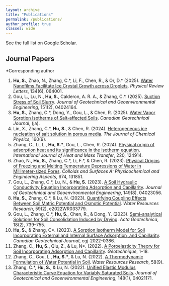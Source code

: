 ```yaml
---
layout: archive
title: "Publications"
permalink: /publications/
author_profile: true
classes: wide
---
```


<!--
Locate my articles on [Google Scholar](author.googlescholar), [Researchgate](https://www.researchgate.net/profile/Shaojie-Hu-3), or [ORCID](https://orcid.org/0000-0003-2730-930X).
-->

See the full list on [Google Scholar](https://scholar.google.com/citations?user=oIkHLJAAAAAJ&hl=en).


## Journal Papers

\*Corresponding author

1. **Hu, S.**, Zhao, N., Zhang, C.\*, Li, F., Chen, R., & Or, D.\* (2025). [Water Nanofilms Facilitate Ice Crystal Growth across Droplets](https://journals.aps.org/prl/abstract/10.1103/PhysRevLett.134.064001). *Physical Review Letters*, 134(6), 064001.
1. Gou, L., Lu, N., **Hu, S.**, Calderon, A. R. A., & Zhang, C.\*. (2025). [Suction Stress of Soil Slurry](https://ascelibrary.org/doi/full/10.1061/JGGEFK.GTENG-12758). *Journal of Geotechnical and Geoenvironmental Engineering*, 151(2), 04024164.
1. **Hu, S.**, Zhang, C.\*, Dong, Y., Gou, L., & Chen, R. (2025). [Water Vapor Sorption Isotherms of Salt-affected Soils](https://cdnsciencepub.com/doi/abs/10.1139/cgj-2024-0426). *Canadian Geotechnical Journal*, (ja).
1. Lin, X., Zhang, C.\*, **Hu, S.**, & Chen, R. (2024). [Heterogeneous ice nucleation of salt solution in porous media](https://pubs.aip.org/aip/jcp/article/160/9/094501/3267957). *The Journal of Chemical Physics*, 160(9).
1. Zhang, C., Li, L., **Hu, S.\***, Gou, L., Chen, R. (2024). [Physical origin of adsorption heat and its significance in the isotherm equation](https://doi.org/10.1016/j.ijheatmasstransfer.2023.124914). *International Journal of Heat and Mass Transfer*, 220, 124914.
1. Zhao, N., **Hu, S.**, Zhang, C.\*, Li, F.\*, & Chen, R. (2023). [Physical Origins of Freezing and Melting Temperature Depressions of Water in Millimeter-sized Pores](https://doi.org/10.1016/j.colsurfa.2023.131851). *Colloids and Surfaces A: Physicochemical and Engineering Aspects*, 674, 131851.
2. Gou, L., Zhang, C.\*, Lu, N., & **Hu, S.** (2023). [A Soil Hydraulic Conductivity Equation Incorporating Adsorption and Capillarity](https://ascelibrary.org/doi/10.1061/JGGEFK.GTENG-11388). *Journal of Geotechnical and Geoenvironmental Engineering*, 149(8), 04023056.
3. **Hu, S.**, Zhang, C.\*, & Lu, N. (2023). [Quantifying Coupling Effects Between Soil Matric Potential and Osmotic Potential](https://agupubs.onlinelibrary.wiley.com/doi/10.1029/2022WR033779). *Water Resources Research*, 59(2), e2022WR033779.
4. Gou, L., Zhang, C.\*, **Hu, S.**, Chen, R., & Dong, Y. (2023). [Semi-analytical Solutions for Soil Consolidation Induced by Drying](https://link.springer.com/10.1007/s11440-022-01623-4). *Acta Geotechnica*, 18(2), 739–755.
5. **Hu, S.**, & Zhang, C\*. (2023). [A Sorption Isotherm Model for Soil Incorporating External and Internal Surface Adsorption, and Capillarity](https://cdnsciencepub.com/doi/10.1139/cgj-2022-0386). *Canadian Geotechnical Journal*, cgj-2022-0386.
6. Zhang, C., **Hu, S.**, Qiu, Z., & Lu, N\*. (2022). [A Poroelasticity Theory for Soil Incorporating Adsorption and Capillarity](https://www.icevirtuallibrary.com/doi/10.1680/jgeot.22.00097). *Géotechnique*, 1–18.
7. Zhang, C., Gou, L., **Hu, S.\***, & Lu, N. (2022). [A Thermodynamic Formulation of Water Potential in Soil](https://onlinelibrary.wiley.com/doi/10.1029/2022WR032369). *Water Resources Research*, 58(9).
8. Zhang, C.\*, **Hu, S.**, & Lu, N. (2022). [Unified Elastic Modulus Characteristic Curve Equation for Variably Saturated Soils](https://ascelibrary.org/doi/10.1061/%28ASCE%29GT.1943-5606.0002718). *Journal of Geotechnical and Geoenvironmental Engineering*, 148(1), 04021171.


